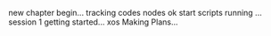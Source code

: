 new chapter begin...
tracking codes
nodes
ok
start
scripts running
...
session 1
getting started...
xos
Making Plans...
